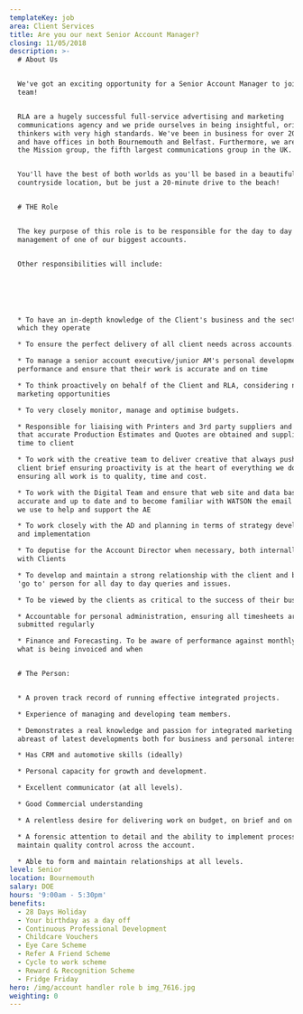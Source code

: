 ```yaml
---
templateKey: job
area: Client Services
title: Are you our next Senior Account Manager?
closing: 11/05/2018
description: >-
  # About Us


  We've got an exciting opportunity for a Senior Account Manager to join our
  team!


  RLA are a hugely successful full-service advertising and marketing
  communications agency and we pride ourselves in being insightful, original
  thinkers with very high standards. We've been in business for over 20 years
  and have offices in both Bournemouth and Belfast. Furthermore, we are part of
  the Mission group, the fifth largest communications group in the UK.


  You'll have the best of both worlds as you'll be based in a beautiful, relaxed
  countryside location, but be just a 20-minute drive to the beach!


  # THE Role


  The key purpose of this role is to be responsible for the day to day
  management of one of our biggest accounts.


  Other responsibilities will include:






  * To have an in-depth knowledge of the Client's business and the sector in
  which they operate

  * To ensure the perfect delivery of all client needs across accounts.

  * To manage a senior account executive/junior AM's personal development and
  performance and ensure that their work is accurate and on time

  * To think proactively on behalf of the Client and RLA, considering new
  marketing opportunities

  * To very closely monitor, manage and optimise budgets.

  * Responsible for liaising with Printers and 3rd party suppliers and ensuring
  that accurate Production Estimates and Quotes are obtained and supplied on
  time to client

  * To work with the creative team to deliver creative that always pushes the
  client brief ensuring proactivity is at the heart of everything we do and
  ensuring all work is to quality, time and cost.

  * To work with the Digital Team and ensure that web site and data bases are
  accurate and up to date and to become familiar with WATSON the email tool that
  we use to help and support the AE

  * To work closely with the AD and planning in terms of strategy development
  and implementation

  * To deputise for the Account Director when necessary, both internally and
  with Clients

  * To develop and maintain a strong relationship with the client and become the
  'go to' person for all day to day queries and issues.

  * To be viewed by the clients as critical to the success of their business.

  * Accountable for personal administration, ensuring all timesheets are
  submitted regularly

  * Finance and Forecasting. To be aware of performance against monthly targets,
  what is being invoiced and when


  # The Person:


  * A proven track record of running effective integrated projects.

  * Experience of managing and developing team members.

  * Demonstrates a real knowledge and passion for integrated marketing and keeps
  abreast of latest developments both for business and personal interest.

  * Has CRM and automotive skills (ideally)

  * Personal capacity for growth and development.

  * Excellent communicator (at all levels).

  * Good Commercial understanding

  * A relentless desire for delivering work on budget, on brief and on time.

  * A forensic attention to detail and the ability to implement process to
  maintain quality control across the account.

  * Able to form and maintain relationships at all levels.
level: Senior
location: Bournemouth
salary: DOE
hours: '9:00am - 5:30pm'
benefits:
  - 28 Days Holiday
  - Your birthday as a day off
  - Continuous Professional Development
  - Childcare Vouchers
  - Eye Care Scheme
  - Refer A Friend Scheme
  - Cycle to work scheme
  - Reward & Recognition Scheme
  - Fridge Friday
hero: /img/account handler role b img_7616.jpg
weighting: 0
---
```

